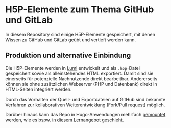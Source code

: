 # H5P-Elemente zum Thema GitHub und GitLab

In diesem Repository sind einige H5P-Elemente gespeichert, mit denen Wissen zu GitHub und GitLab geübt und vertieft werden kann.

## Produktion und alternative Einbindung

Die H5P-Elemente werden in [Lumi](https://next.lumi.education/) entwickelt und als `.h5p`-Datei gespeichert sowie als alleinstehendes HTML exportiert. Damit sind sie einerseits für potenzielle Nachnutzende direkt bearbeitbar. Andererseits können sie ohne zusätzlichen Webserver (PHP und Datenbank) direkt in HTML-Seiten integriert werden.

Durch das Vorhalten der Quell- und Exportdateien auf GitHub sind bekannte Verfahren zur kollaborativen Weiterentwicklung (Fork/Pull request) möglich.

Darüber hinaus kann das Repo in Hugo-Anwendungen mehrfach [gemountet](https://gohugo.io/hugo-modules/) werden, wie es bspw. [in diesem Lernangebot](https://axel-duerkop.de/course/partizipieren-github/) geschieht.



